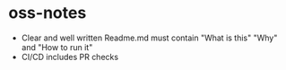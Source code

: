 # oss-notes

* Clear and well written Readme.md must contain "What is this" "Why" and "How to run it"
* CI/CD includes PR checks 
